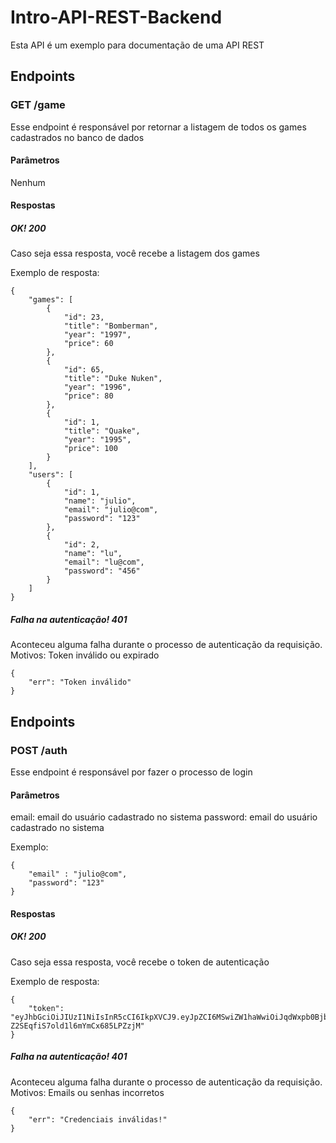 # Intro-API-REST-Backend
Esta API é um exemplo para documentação de uma API REST
## Endpoints

### GET /game
Esse endpoint é responsável por retornar a listagem de todos os games cadastrados no banco de dados

#### Parâmetros
Nenhum

#### Respostas
##### OK! 200
Caso seja essa resposta, você recebe a listagem dos games

Exemplo de resposta:
```
{
    "games": [
        {
            "id": 23,
            "title": "Bomberman",
            "year": "1997",
            "price": 60
        },
        {
            "id": 65,
            "title": "Duke Nuken",
            "year": "1996",
            "price": 80
        },
        {
            "id": 1,
            "title": "Quake",
            "year": "1995",
            "price": 100
        }
    ],
    "users": [
        {
            "id": 1,
            "name": "julio",
            "email": "julio@com",
            "password": "123"
        },
        {
            "id": 2,
            "name": "lu",
            "email": "lu@com",
            "password": "456"
        }
    ]
}
```
##### Falha na autenticação! 401
Aconteceu alguma falha durante o processo de autenticação da requisição. Motivos: Token inválido ou expirado
```
{
    "err": "Token inválido"
}
```

## Endpoints

### POST /auth
Esse endpoint é responsável por fazer o processo de login

#### Parâmetros
email: email do usuário cadastrado no sistema
password: email do usuário cadastrado no sistema

Exemplo: 
```
{
    "email" : "julio@com",
    "password": "123"
}
```
#### Respostas
##### OK! 200
Caso seja essa resposta, você recebe o token de autenticação

Exemplo de resposta:
```
{
    "token": "eyJhbGciOiJIUzI1NiIsInR5cCI6IkpXVCJ9.eyJpZCI6MSwiZW1haWwiOiJqdWxpb0Bjb20iLCJpYXQiOjE2NTMwNTI4NjAsImV4cCI6MTY1MzIyNTY2MH0.a95h2m4wwgSIW-Z2SEqfiS7old1l6mYmCx685LPZzjM"
}
```
##### Falha na autenticação! 401
Aconteceu alguma falha durante o processo de autenticação da requisição. Motivos: Emails ou senhas incorretos
```
{
    "err": "Credenciais inválidas!"
}
```

